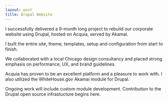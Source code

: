 ```yaml
---
layout: post
title: Drupal Website
---
```


I successfully delivered a 9-month long project to rebuild our corporate website using Drupal, hosted on Acquia, served by Akamai. 

I built the entire site, theme, templates, setup and configuration from start to finish.

We collaborated with a local Chicago design consultancy and placed strong emphasis on performance, UX, and brand guidelines.

Acquia has proven to be an excellent platform and a pleasure to work with. I also utilized the WhiteHouse.gov Akamai module for Drupal.

Ongoing work will include custom module development. Contribution to the Drupal open source infrastucture begins here.

